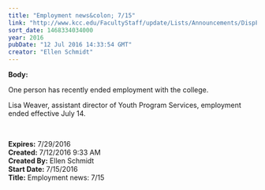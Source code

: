 ```yaml
---
title: "Employment news&colon; 7/15"
link: "http://www.kcc.edu/FacultyStaff/update/Lists/Announcements/DispForm.aspx?ID=2249"
sort_date: 1468334034000
year: 2016
pubDate: "12 Jul 2016 14:33:54 GMT"
creator: "Ellen Schmidt"
---
```


<div><b>Body:</b> <div class="ExternalClass83F99118304A4F339EFE88775F10E951"><p>​One person has recently ended employment with the college.</p>
<p>Lisa Weaver, assistant director of Youth Program Services, employment ended effective July 14.</p>
<p> </p></div></div>
<div><b>Expires:</b> 7/29/2016</div>
<div><b>Created:</b> 7/12/2016 9:33 AM</div>
<div><b>Created By:</b> Ellen Schmidt</div>
<div><b>Start Date:</b> 7/15/2016</div>
<div><b>Title:</b> Employment news: 7/15</div>
